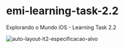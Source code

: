 # emi-learning-task-2.2
Explorando o Mundo iOS - Learning Task 2.2

![auto-layout-lt2-especificacao-alvo](https://github.com/JeovaneSousa/emi-autolayout/assets/66012358/cdf559b5-d739-44e8-bd9d-d19d807c977e)

